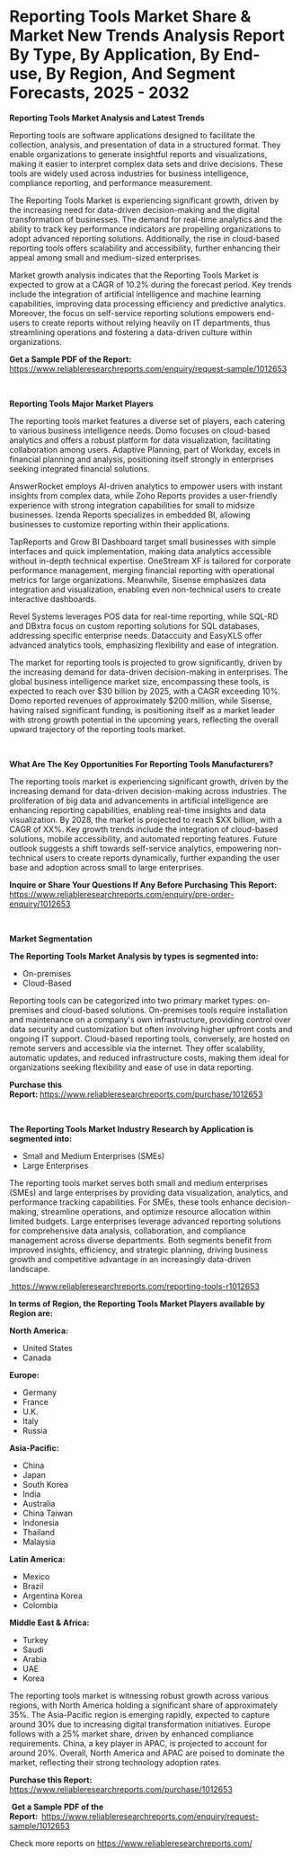 <p><h1>Reporting Tools Market Share & Market New Trends Analysis Report By Type, By Application, By End-use, By Region, And Segment Forecasts, 2025 - 2032</h1></p><p><strong>Reporting Tools Market Analysis and Latest Trends</strong></p>
<p><p>Reporting tools are software applications designed to facilitate the collection, analysis, and presentation of data in a structured format. They enable organizations to generate insightful reports and visualizations, making it easier to interpret complex data sets and drive decisions. These tools are widely used across industries for business intelligence, compliance reporting, and performance measurement.</p><p>The Reporting Tools Market is experiencing significant growth, driven by the increasing need for data-driven decision-making and the digital transformation of businesses. The demand for real-time analytics and the ability to track key performance indicators are propelling organizations to adopt advanced reporting solutions. Additionally, the rise in cloud-based reporting tools offers scalability and accessibility, further enhancing their appeal among small and medium-sized enterprises.</p><p>Market growth analysis indicates that the Reporting Tools Market is expected to grow at a CAGR of 10.2% during the forecast period. Key trends include the integration of artificial intelligence and machine learning capabilities, improving data processing efficiency and predictive analytics. Moreover, the focus on self-service reporting solutions empowers end-users to create reports without relying heavily on IT departments, thus streamlining operations and fostering a data-driven culture within organizations.</p></p>
<p><strong>Get a Sample PDF of the Report:&nbsp;</strong> <a href="https://www.reliableresearchreports.com/enquiry/request-sample/1012653?utm_campaign=2253&utm_medium=2&utm_source=Github&utm_content=ia&utm_term=06032025&utm_id=reporting-tools">https://www.reliableresearchreports.com/enquiry/request-sample/1012653</a></p>
<p>&nbsp;</p>
<p><strong>Reporting Tools Major Market Players</strong></p>
<p><p>The reporting tools market features a diverse set of players, each catering to various business intelligence needs. Domo focuses on cloud-based analytics and offers a robust platform for data visualization, facilitating collaboration among users. Adaptive Planning, part of Workday, excels in financial planning and analysis, positioning itself strongly in enterprises seeking integrated financial solutions.</p><p>AnswerRocket employs AI-driven analytics to empower users with instant insights from complex data, while Zoho Reports provides a user-friendly experience with strong integration capabilities for small to midsize businesses. Izenda Reports specializes in embedded BI, allowing businesses to customize reporting within their applications.</p><p>TapReports and Grow BI Dashboard target small businesses with simple interfaces and quick implementation, making data analytics accessible without in-depth technical expertise. OneStream XF is tailored for corporate performance management, merging financial reporting with operational metrics for large organizations. Meanwhile, Sisense emphasizes data integration and visualization, enabling even non-technical users to create interactive dashboards.</p><p>Revel Systems leverages POS data for real-time reporting, while SQL-RD and DBxtra focus on custom reporting solutions for SQL databases, addressing specific enterprise needs. Dataccuity and EasyXLS offer advanced analytics tools, emphasizing flexibility and ease of integration.</p><p>The market for reporting tools is projected to grow significantly, driven by the increasing demand for data-driven decision-making in enterprises. The global business intelligence market size, encompassing these tools, is expected to reach over $30 billion by 2025, with a CAGR exceeding 10%. Domo reported revenues of approximately $200 million, while Sisense, having raised significant funding, is positioning itself as a market leader with strong growth potential in the upcoming years, reflecting the overall upward trajectory of the reporting tools market.</p></p>
<p>&nbsp;</p>
<p><strong>What Are The Key Opportunities For Reporting Tools Manufacturers?</strong></p>
<p><p>The reporting tools market is experiencing significant growth, driven by the increasing demand for data-driven decision-making across industries. The proliferation of big data and advancements in artificial intelligence are enhancing reporting capabilities, enabling real-time insights and data visualization. By 2028, the market is projected to reach $XX billion, with a CAGR of XX%. Key growth trends include the integration of cloud-based solutions, mobile accessibility, and automated reporting features. Future outlook suggests a shift towards self-service analytics, empowering non-technical users to create reports dynamically, further expanding the user base and adoption across small to large enterprises.</p></p>
<p><strong>Inquire or Share Your Questions If Any Before Purchasing This Report:</strong> <a href="https://www.reliableresearchreports.com/enquiry/pre-order-enquiry/1012653?utm_campaign=2253&utm_medium=2&utm_source=Github&utm_content=ia&utm_term=06032025&utm_id=reporting-tools">https://www.reliableresearchreports.com/enquiry/pre-order-enquiry/1012653</a></p>
<p>&nbsp;</p>
<p><strong>Market Segmentation</strong></p>
<p><strong>The Reporting Tools Market Analysis by types is segmented into:</strong></p>
<p><ul><li>On-premises</li><li>Cloud-Based</li></ul></p>
<p><p>Reporting tools can be categorized into two primary market types: on-premises and cloud-based solutions. On-premises tools require installation and maintenance on a company's own infrastructure, providing control over data security and customization but often involving higher upfront costs and ongoing IT support. Cloud-based reporting tools, conversely, are hosted on remote servers and accessible via the internet. They offer scalability, automatic updates, and reduced infrastructure costs, making them ideal for organizations seeking flexibility and ease of use in data reporting.</p></p>
<p><strong>Purchase this Report:&nbsp;</strong><a href="https://www.reliableresearchreports.com/purchase/1012653?utm_campaign=2253&utm_medium=2&utm_source=Github&utm_content=ia&utm_term=06032025&utm_id=reporting-tools">https://www.reliableresearchreports.com/purchase/1012653</a></p>
<p>&nbsp;</p>
<p><strong>The Reporting Tools Market Industry Research by Application is segmented into:</strong></p>
<p><ul><li>Small and Medium Enterprises (SMEs)</li><li>Large Enterprises</li></ul></p>
<p><p>The reporting tools market serves both small and medium enterprises (SMEs) and large enterprises by providing data visualization, analytics, and performance tracking capabilities. For SMEs, these tools enhance decision-making, streamline operations, and optimize resource allocation within limited budgets. Large enterprises leverage advanced reporting solutions for comprehensive data analysis, collaboration, and compliance management across diverse departments. Both segments benefit from improved insights, efficiency, and strategic planning, driving business growth and competitive advantage in an increasingly data-driven landscape.</p></p>
<p><a href="https://www.reliableresearchreports.com/reporting-tools-r1012653?utm_campaign=2253&utm_medium=2&utm_source=Github&utm_content=ia&utm_term=06032025&utm_id=reporting-tools">&nbsp;https://www.reliableresearchreports.com/reporting-tools-r1012653</a></p>
<p><strong>In terms of Region, the Reporting Tools Market Players available by Region are:</strong></p>
<p>
    <p> <strong> North America: </strong>
        <ul>
            <li>United States</li>
            <li>Canada</li>
        </ul>
        </p> 
    <p> <strong> Europe: </strong>
        <ul>
            <li>Germany</li>
            <li>France</li>
            <li>U.K.</li>
            <li>Italy</li>
            <li>Russia</li>
        </ul>
        </p> 
    <p> <strong> Asia-Pacific: </strong>
        <ul>
            <li>China</li>
            <li>Japan</li>
            <li>South Korea</li>
            <li>India</li>
            <li>Australia</li>
            <li>China Taiwan</li>
            <li>Indonesia</li>
            <li>Thailand</li>
            <li>Malaysia</li>
        </ul>
        </p> 
    <p> <strong> Latin America: </strong>
        <ul>
            <li>Mexico</li>
            <li>Brazil</li>
            <li>Argentina Korea</li>
            <li>Colombia</li>
        </ul>
        </p> 
    <p> <strong> Middle East & Africa: </strong>
        <ul>
            <li>Turkey</li>
            <li>Saudi</li>
            <li>Arabia</li>
            <li>UAE</li>
            <li>Korea</li>
        </ul>
    </p>
    </p>
<p><p>The reporting tools market is witnessing robust growth across various regions, with North America holding a significant share of approximately 35%. The Asia-Pacific region is emerging rapidly, expected to capture around 30% due to increasing digital transformation initiatives. Europe follows with a 25% market share, driven by enhanced compliance requirements. China, a key player in APAC, is projected to account for around 20%. Overall, North America and APAC are poised to dominate the market, reflecting their strong technology adoption rates.</p></p>
<p><strong>Purchase this Report: </strong><a href="https://www.reliableresearchreports.com/purchase/1012653?utm_campaign=2253&utm_medium=2&utm_source=Github&utm_content=ia&utm_term=06032025&utm_id=reporting-tools">https://www.reliableresearchreports.com/purchase/1012653</a></p>
<p>&nbsp;<strong>Get a Sample PDF of the Report:&nbsp;&nbsp;</strong><a href="https://www.reliableresearchreports.com/enquiry/request-sample/1012653?utm_campaign=2253&utm_medium=2&utm_source=Github&utm_content=ia&utm_term=06032025&utm_id=reporting-tools">https://www.reliableresearchreports.com/enquiry/request-sample/1012653</a></p>
<p><strong></strong></p>
<p>Check more reports on <a href="https://www.reliableresearchreports.com/?utm_campaign=2253&utm_medium=2&utm_source=Github&utm_content=ia&utm_term=06032025&utm_id=reporting-tools">https://www.reliableresearchreports.com/</a></p>